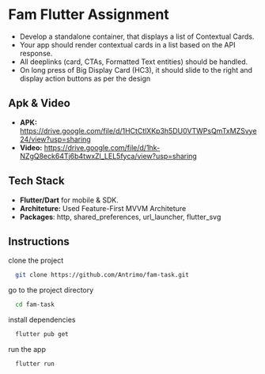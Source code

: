 
# Fam Flutter Assignment

- Develop a standalone container, that displays a list of Contextual Cards.
- Your app should render contextual cards in a list based on the API response.
- All deeplinks (card, CTAs, Formatted Text entities) should be handled.
- On long press of Big Display Card (HC3), it should slide to the right and display action buttons as per the design

## Apk & Video
- **APK:** https://drive.google.com/file/d/1HCtCtlXKp3h5DU0VTWPsQmTxMZSvye24/view?usp=sharing
- **Video:** https://drive.google.com/file/d/1hk-NZgQ8eck64Tj6b4twxZl_LEL5fyca/view?usp=sharing



## Tech Stack

- **Flutter/Dart** for mobile & SDK.
- **Architeture:** Used Feature-First MVVM Architeture
- **Packages**: http, shared_preferences, url_launcher, flutter_svg


## Instructions

clone the project

```bash
  git clone https://github.com/Antrimo/fam-task.git
```

go to the project directory

```bash
  cd fam-task
```

install dependencies

```bash
  flutter pub get

```

run the app

```bash
  flutter run
```

